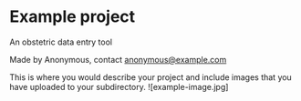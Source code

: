 # Example project 
An obstetric data entry tool

Made by Anonymous, contact anonymous@example.com

This is where you would describe your project and include images that you have uploaded to your subdirectory.
![example-image.jpg]
